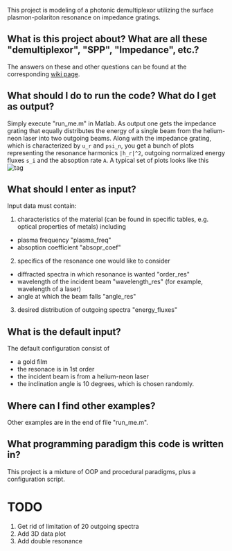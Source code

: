 This project is modeling of a photonic demultiplexor utilizing the surface plasmon-polariton resonance on impedance gratings.

## What is this project about? What are all these "demultiplexor", "SPP", "Impedance", etc.? 

The answers on these and other questions can be found at the corresponding [wiki page](https://github.com/g3n1uss/OpticalImpedanceDeMultiplexerSPP/wiki).


## What should I do to run the code? What do I get as output?

Simply execute "run_me.m" in Matlab. As output one gets the impedance grating 
that equally distributes the energy of a single beam from the helium-neon 
laser into two outgoing beams. Along with the impedance grating, which is 
characterized by `u_r` and `psi_n`, you get a bunch of plots representing the 
resonance harmonics `|h_r|^2`, outgoing normalized energy fluxes `s_i` and the 
absoption rate `A`. A typical set of plots looks like this
![tag](https://github.com/g3n1uss/OpticalImpedanceDeMultiplexerSPP/blob/master/pictures/Example4r1.png "A typical output of the program")

## What should I enter as input?

Input data must contain:

1. characteristics of the material (can be found in specific tables, e.g. optical properties of metals) including
  - plasma frequency "plasma_freq"
  - absoption coefficient "absopr_coef"
  
2. specifics of the resonance one would like to consider
  - diffracted spectra in which resonance is wanted "order_res"
  - wavelength of the incident beam "wavelength_res" (for example, wavelength of a laser)
  - angle at which the beam falls "angle_res"
  
3. desired distribution of outgoing spectra "energy_fluxes"

## What is the default input?

The default configuration consist of
- a gold film
- the resonace is in 1st order
- the incident beam is from a helium-neon laser
- the inclination angle is 10 degrees, which is chosen randomly.

## Where can I find other examples?

Other examples are in the end of file "run_me.m".

## What programming paradigm this code is written in?

This project is a mixture of OOP and procedural paradigms, plus a configuration script.

# TODO
1. Get rid of limitation of 20 outgoing spectra
2. Add 3D data plot
3. Add double resonance
